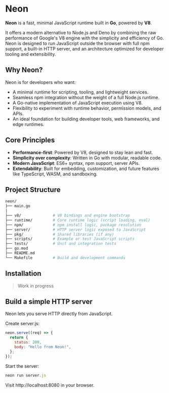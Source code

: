 # Neon

**Neon** is a fast, minimal JavaScript runtime built in **Go**, powered by **V8**.

It offers a modern alternative to Node.js and Deno by combining the raw performance of Google's V8 engine with the simplicity and efficiency of Go. Neon is designed to run JavaScript outside the browser with full npm support, a built-in HTTP server, and an architecture optimized for developer tooling and extensibility.


## Why Neon?

Neon is for developers who want:

- A minimal runtime for scripting, tooling, and lightweight services.
- Seamless npm integration without the weight of a full Node.js runtime.
- A Go-native implementation of JavaScript execution using V8.
- Flexibility to experiment with runtime behavior, permission models, and APIs.
- An ideal foundation for building developer tools, web frameworks, and edge runtimes.


## Core Principles

- **Performance-first**: Powered by V8, designed to stay lean and fast.
- **Simplicity over complexity**: Written in Go with modular, readable code.
- **Modern JavaScript**: ES6+ syntax, npm support, server APIs.
- **Extendability**: Built for embedding, customization, and future features like TypeScript, WASM, and sandboxing.

  
## Project Structure

```graphql
neon/             
├── main.go
|           
├── v8/              # V8 bindings and engine bootstrap
├── runtime/         # Core runtime logic (script loading, eval)
├── npm/             # npm install logic, package resolution
├── server/          # HTTP server logic exposed to JavaScript
├── pkg/             # Shared libraries (if any)
├── scripts/         # Example or test JavaScript scripts
├── tests/           # Unit and integration tests
├── go.mod
├── README.md
└── Makefile         # Build and development commands
```


## Installation

> Work in progress


## Build a simple HTTP server

Neon lets you serve HTTP directly from JavaScript.

Create server.js:

```js
neon.serve((req) => {
  return {
    status: 200,
    body: "Hello from Neon!",
  };
});
```

Start the server:

```js
neon run server.js
```

Visit http://localhost:8080 in your browser.
